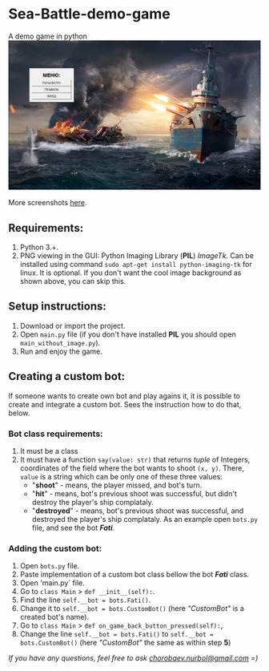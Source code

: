 # Sea-Battle-demo-game
A demo game in python
<img src="https://github.com/AlinaMaistrenko/Sea-Battle-demo-game/blob/main/screenshots/main.jpg">

More screenshots [here](https://github.com/AlinaMaistrenko/Sea-Battle-demo-game/tree/main/screenshots).

## Requirements: 
  1. Python 3.+.
  2. PNG viewing in the GUI: Python Imaging Library (**PIL**) *ImageTk*. 
    Can be installed using command `sudo apt-get install python-imaging-tk` for linux. 
    It is optional. If you don't want the cool image background as shown above, you can skip this.

## Setup instructions:
  1. Download or import the project.
  2. Open `main.py` file (if you don't have installed **PIL** you should open `main_without_image.py`).
  3. Run and enjoy the game.
  
## Creating a custom bot:
  If someone wants to create own bot and play agains it, it is possible to create and integrate a custom bot.
  Sees the instruction how to do that, below.
      
### Bot class requirements:
  1. It must be a class
  2. It must have a function `say(value: str)` that returns *tuple* of Integers, 
  coordinates of the field where the bot wants to shoot `(x, y)`.
  There, `value` is a string which can be only one of these three values:
      * "**shoot**" - means, the player missed, and bot's turn.
      * "**hit**" - means, bot's previous shoot was successful, but didn't destroy the player's ship complataly.
      * "**destroyed**" - means, bot's previous shoot was successful, and destroyed the player's ship complataly.
  As an example open `bots.py` file, and see the bot ***Fati***.
  
### Adding the custom bot:
  1. Open `bots.py` file.
  2. Paste implementation of a custom bot class bellow the bot ***Fati*** class.
  3. Open 'main.py` file.
  4. Go to `class Main` > `def __init__(self):`.
  5. Find the line `self.__bot = bots.Fati()`.
  6. Change it to `self.__bot = bots.CustomBot()` (here *"CustomBot"* is a created bot's name).
  5. Go to `class Main` > `def on_game_back_button_pressed(self):`, 
  6. Change the line `self.__bot = bots.Fati()` to `self.__bot = bots.CustomBot()` 
  (here *"CustomBot"* the same as within step **5**)
  
  
*If you have any questions, feel free to ask chorobaev.nurbol@gmail.com =)*


